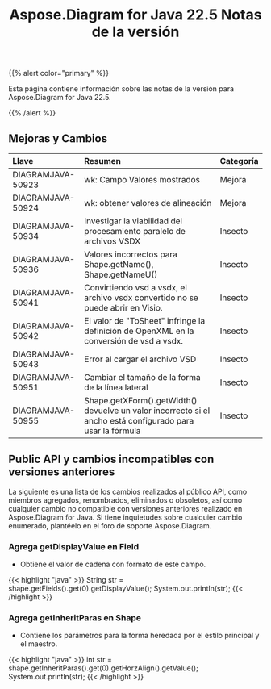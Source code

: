 ﻿---
title: Aspose.Diagram for Java 22.5 Notas de la versión
type: docs
weight: 23
url: /es/java/aspose-diagram-for-java-22-5-release-notes/
---
{{% alert color="primary" %}}

Esta página contiene información sobre las notas de la versión para Aspose.Diagram for Java 22.5.

{{% /alert %}}
## **Mejoras y Cambios**  ##

|**Llave**|**Resumen**|**Categoría**|
|:- |:- |:- |
|DIAGRAMJAVA-50923|wk: Campo Valores mostrados|Mejora|
|DIAGRAMJAVA-50924|wk: obtener valores de alineación|Mejora|
|DIAGRAMJAVA-50934|Investigar la viabilidad del procesamiento paralelo de archivos VSDX|Insecto|
|DIAGRAMJAVA-50936|Valores incorrectos para Shape.getName(), Shape.getNameU()|Insecto|
|DIAGRAMJAVA-50941|Convirtiendo vsd a vsdx, el archivo vsdx convertido no se puede abrir en Visio.|Insecto|
|DIAGRAMJAVA-50942|El valor de "ToSheet" infringe la definición de OpenXML en la conversión de vsd a vsdx.|Insecto|
|DIAGRAMJAVA-50943|Error al cargar el archivo VSD|Insecto|
|DIAGRAMJAVA-50951|Cambiar el tamaño de la forma de la línea lateral|Insecto|
|DIAGRAMJAVA-50955|Shape.getXForm().getWidth() devuelve un valor incorrecto si el ancho está configurado para usar la fórmula|Insecto|

## **Public API y cambios incompatibles con versiones anteriores**
La siguiente es una lista de los cambios realizados al público API, como miembros agregados, renombrados, eliminados o obsoletos, así como cualquier cambio no compatible con versiones anteriores realizado en Aspose.Diagram for Java. Si tiene inquietudes sobre cualquier cambio enumerado, plantéelo en el foro de soporte Aspose.Diagram.

### **Agrega getDisplayValue en Field**
- Obtiene el valor de cadena con formato de este campo.

{{< highlight "java" >}}
String str = shape.getFields().get(0).getDisplayValue();
System.out.println(str);
{{< /highlight >}}

### **Agrega getInheritParas en Shape**
- Contiene los parámetros para la forma heredada por el estilo principal y el maestro.

{{< highlight "java" >}}
int str = shape.getInheritParas().get(0).getHorzAlign().getValue();
System.out.println(str);
{{< /highlight >}}